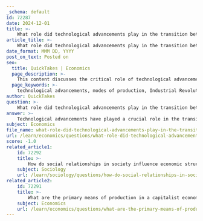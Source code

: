 ```yaml
---
_schema: default
id: 72287
date: 2024-12-01
title: >-
    What role did technological advancements play in the transition between different modes of production?
article_title: >-
    What role did technological advancements play in the transition between different modes of production?
date_format: MMM DD, YYYY
post_on_text: Posted on
seo:
  title: QuickTakes | Economics
  page_description: >-
    This content discusses the critical role of technological advancements in the transition between different modes of production, highlighting historical examples like the Industrial Revolution, the impact on economic structures, and future implications for industries and labor markets.
  page_keywords: >-
    technological advancements, modes of production, Industrial Revolution, productive forces, creative destruction, economic structures, digital economy, future implications, smart manufacturing, artificial intelligence, labor market dynamics, urbanization, entrepreneurship
author: QuickTakes
question: >-
    What role did technological advancements play in the transition between different modes of production?
answer: >-
    Technological advancements have played a crucial role in the transition between different modes of production throughout history. These transitions are often marked by significant shifts in how goods and services are produced, distributed, and consumed, fundamentally altering economic structures and labor market dynamics.\n\n1. **Historical Context**: The Industrial Revolution serves as a prime example of how technological innovations, such as the steam engine, mechanized production processes, and the establishment of factories, transformed economies from agrarian-based systems to industrialized ones. This shift not only increased productivity but also led to urbanization as populations migrated to industrial centers in search of work.\n\n2. **Productive Forces**: According to Marxist theory, a mode of production is defined by the combination of productive forces, which include human labor power and means of production (tools, machinery, etc.). Technological advancements enhance these productive forces, allowing for greater efficiency and output. For instance, the introduction of steam-powered machines in cotton production significantly boosted Britain's economic development from 1750 to 1850.\n\n3. **Creative Destruction**: Technological change often leads to "creative destruction," a concept where old industries and modes of production are replaced by new ones. This process can result in short-term job losses as routine tasks are automated, but it also creates new opportunities and markets. For example, advancements in robotics and artificial intelligence have automated many repetitive tasks, increasing productivity while simultaneously challenging traditional employment models.\n\n4. **Economic Structures**: The evolution of technology has led to the emergence of new economic structures, such as the digital economy, which fosters collaboration and enhances communication. This shift has necessitated changes in government policies and regulations to keep pace with rapid technological advancements, highlighting the dynamic relationship between technology and economic development.\n\n5. **Future Implications**: Looking forward, technology is expected to continue shaping economic development, presenting both opportunities and challenges. The rise of smart manufacturing systems and the integration of advanced analytics, artificial intelligence, and the Internet of Things (IoT) are set to redefine production processes, leading to more adaptable and efficient systems.\n\nIn summary, technological advancements are pivotal in transitioning between different modes of production, influencing economic structures, labor market dynamics, and the overall landscape of economic development. As history has shown, these changes are often accompanied by both challenges and opportunities that require adaptation from individuals, businesses, and governments alike.
subject: Economics
file_name: what-role-did-technological-advancements-play-in-the-transition-between-different-modes-of-production.md
url: /learn/economics/questions/what-role-did-technological-advancements-play-in-the-transition-between-different-modes-of-production
score: -1.0
related_article1:
    id: 72292
    title: >-
        How do social relationships in society influence economic structures under capitalism?
    subject: Sociology
    url: /learn/sociology/questions/how-do-social-relationships-in-society-influence-economic-structures-under-capitalism
related_article2:
    id: 72291
    title: >-
        What are the primary means of production in a capitalist economy, and how do they differ from other economic systems?
    subject: Economics
    url: /learn/economics/questions/what-are-the-primary-means-of-production-in-a-capitalist-economy-and-how-do-they-differ-from-other-economic-systems
---
```


&nbsp;